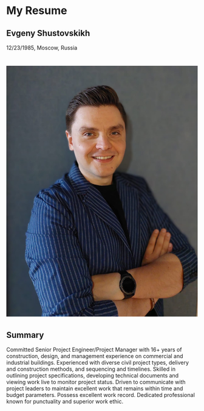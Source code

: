 # My Resume

## Evgeny Shustovskikh
12/23/1985, Moscow, Russia

# ![Foto Evgeny Shustovskikh](Foto.jpeg)

## Summary

Committed Senior Project Engineer/Project Manager with 16+ years of construction, design, and management experience on commercial and industrial buildings. Experienced with diverse civil project types, delivery and construction methods, and sequencing and timelines.
Skilled in outlining project specifications, developing technical documents and viewing work live to monitor project status. Driven to communicate with project leaders to maintain excellent work that remains within time and budget parameters.
Possess excellent work record. Dedicated professional known for punctuality and superior work ethic.